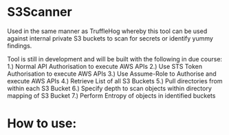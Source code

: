 # S3Scanner
Used in the same manner as TruffleHog whereby this tool can be used against internal private S3 buckets to scan for secrets or identify yummy findings.

Tool is still in development and will be built with the following in due course:
1.) Normal API Authorisation to execute AWS APIs
2.) Use STS Token Authorisation to execute AWS APIs
3.) Use Assume-Role to Authorise and execute AWS APIs
4.) Retrieve List of all S3 Buckets
5.) Pull directories from within each S3 Bucket
6.) Specify depth to scan objects within directory mapping of S3 Bucket
7.) Perform Entropy of objects in identified buckets

# How to use:
